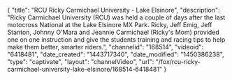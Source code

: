 {
    "title": "RCU Ricky Carmichael University - Lake Elsinore",
    "description": "Ricky Carmichael University (RCU) was held a couple of days after the last motocross National at the Lake Elsinore MX Park. Ricky, Jeff Emig, Jeff Stanton, Johnny O'Mara and Jeannie Carmichael (Ricky's Mom) provided one on one instruction and give the students training and racing tips to help make them better, smarter riders.",
    "channelid": "168514",
    "videoid": "6418481",
    "date_created": "1443717340",
    "date_modified": "1450386238",
    "type": "captivate",
    "layout": "channelVideo",
    "url": "\/fox\/rcu-ricky-carmichael-university-lake-elsinore\/168514-6418481"
}